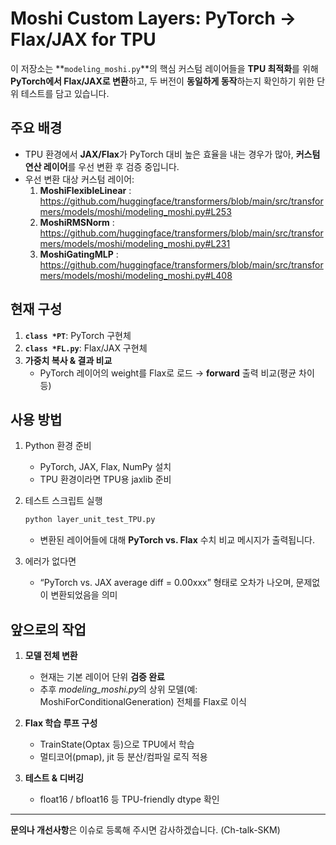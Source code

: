 # Moshi Custom Layers: PyTorch → Flax/JAX for TPU

이 저장소는 **`modeling_moshi.py`**의 핵심 커스텀 레이어들을 **TPU 최적화**를 위해 **PyTorch에서 Flax/JAX로 변환**하고, 두 버전이 **동일하게 동작**하는지 확인하기 위한 단위 테스트를 담고 있습니다.

## 주요 배경

- TPU 환경에서 **JAX/Flax**가 PyTorch 대비 높은 효율을 내는 경우가 많아, **커스텀 연산 레이어**를 우선 변환 후 검증 중입니다.  
- 우선 변환 대상 커스텀 레이어:
  1. **MoshiFlexibleLinear** : https://github.com/huggingface/transformers/blob/main/src/transformers/models/moshi/modeling_moshi.py#L253  
  2. **MoshiRMSNorm** : https://github.com/huggingface/transformers/blob/main/src/transformers/models/moshi/modeling_moshi.py#L231
  3. **MoshiGatingMLP** : https://github.com/huggingface/transformers/blob/main/src/transformers/models/moshi/modeling_moshi.py#L408

## 현재 구성

1. **`class *PT`**: PyTorch 구현체
2. **`class *FL.py`**: Flax/JAX 구현체
3. **가중치 복사 & 결과 비교**  
   - PyTorch 레이어의 weight를 Flax로 로드 → **forward** 출력 비교(평균 차이 등)

## 사용 방법

1. Python 환경 준비  
   - PyTorch, JAX, Flax, NumPy 설치  
   - TPU 환경이라면 TPU용 jaxlib 준비

2. 테스트 스크립트 실행
   ```bash
   python layer_unit_test_TPU.py
   ```
   - 변환된 레이어들에 대해 **PyTorch vs. Flax** 수치 비교 메시지가 출력됩니다.

3. 에러가 없다면  
   - “PyTorch vs. JAX average diff = 0.00xxx” 형태로 오차가 나오며, 문제없이 변환되었음을 의미

## 앞으로의 작업

1. **모델 전체 변환**  
   - 현재는 기본 레이어 단위 **검증 완료**
   - 추후 *modeling_moshi.py*의 상위 모델(예: MoshiForConditionalGeneration) 전체를 Flax로 이식

2. **Flax 학습 루프 구성**  
   - TrainState(Optax 등)으로 TPU에서 학습  
   - 멀티코어(pmap), jit 등 분산/컴파일 로직 적용

3. **테스트 & 디버깅**     
   - float16 / bfloat16 등 TPU-friendly dtype 확인

---

**문의나 개선사항**은 이슈로 등록해 주시면 감사하겠습니다. (Ch-talk-SKM)

